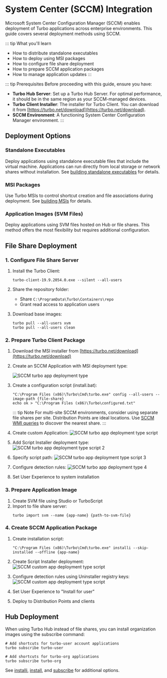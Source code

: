 # System Center (SCCM) Integration

Microsoft System Center Configuration Manager (SCCM) enables deployment of Turbo applications across enterprise environments. This guide covers several deployment methods using SCCM.

::: tip What you'll learn
- How to distribute standalone executables
- How to deploy using MSI packages
- How to configure file share deployment
- How to prepare SCCM application packages
- How to manage application updates
:::

::: tip Prerequisites
Before proceeding with this guide, ensure you have:
- **Turbo Hub Server**: Set up a Turbo Hub Server. For optimal performance, it should be in the same region as your SCCM-managed devices.
- **Turbo Client Installer**: The installer for Turbo Client. You can download it from [https://turbo.net/download](https://turbo.net/download).
- **SCCM Environment**: A functioning System Center Configuration Manager environment.
:::

## Deployment Options

### Standalone Executables
Deploy applications using standalone executable files that include the virtual machine. Applications can run directly from local storage or network shares without installation. See [building standalone executables](/studio/working-with-turbo-studio/standalone-executables) for details.

### MSI Packages
Use Turbo MSIs to control shortcut creation and file associations during deployment. See [building MSIs](/studio/working-with-turbo-studio/desktop) for details.

### Application Images (SVM Files)
Deploy applications using SVM files hosted on Hub or file shares. This method offers the most flexibility but requires additional configuration.

## File Share Deployment

### 1. Configure File Share Server

1. Install the Turbo Client:
   ```
   turbo-client-19.9.2054.0.exe --silent --all-users
   ```

2. Share the repository folder:
   - Share `C:\ProgramData\Turbo\Containers\repo`
   - Grant read access to application users

3. Download base images:
   ```
   turbo pull --all-users xvm
   turbo pull --all-users clean
   ```

### 2. Prepare Turbo Client Package

1. Download the MSI installer from [https://turbo.net/download](https://turbo.net/download)
2. Create an SCCM Application with MSI deployment type:

   ![SCCM turbo app deployment type](/images/sccm-2-turbo-app-deployment-type.png)

3. Create a configuration script (install.bat):
   ```batch
   "C:\Program Files (x86)\Turbo\Cmd\turbo.exe" config --all-users --image-path {file-share}
   echo ok > "C:\Program Files (x86)\Turbo\configured.txt"
   ```

   ::: tip Note
   For multi-site SCCM environments, consider using separate file shares per site. Distribution Points are ideal locations. Use [SCCM WMI queries](https://stackoverflow.com/questions/42250238/find-the-sccm-distribution-point-where-the-software-packages-reside) to discover the nearest share.
   :::

4. Create custom Application:
   ![SCCM turbo app deployment type script](/images/sccm-2-turbo-app-deployment-type-script-0.png)

5. Add Script Installer deployment type:
   ![SCCM turbo app deployment type script 2](/images/sccm-2-turbo-app-deployment-type-script-1.png)

6. Specify script path:
   ![SCCM turbo app deployment type script 3](/images/sccm-2-turbo-app-deployment-type-script-2.png)

7. Configure detection rules:
   ![SCCM turbo app deployment type 4](/images/sccm-2-turbo-app-deployment-type-script-3.png)

8. Set User Experience to system installation

### 3. Prepare Application Image

1. Create SVM file using Studio or TurboScript
2. Import to file share server:
   ```
   turbo import svm --name {app-name} {path-to-svm-file}
   ```

### 4. Create SCCM Application Package

1. Create installation script:
   ```batch
   "C:\Program Files (x86)\Turbo\Cmd\turbo.exe" installi --skip-installed --offline {app-name}
   ```

2. Create Script Installer deployment:
   ![SCCM custom app deployment type script](/images/sccm-3-custom-app-deployment-type-script-0.png)

3. Configure detection rules using Uninstaller registry keys:
   ![SCCM custom app deployment type script ](/images/sccm-3-custom-app-deployment-type-script-1.png)

4. Set User Experience to "Install for user"
5. Deploy to Distribution Points and clients

## Hub Deployment

When using Turbo Hub instead of file shares, you can install organization images using the subscribe command:

```batch
# Add shortcuts for turbo-user account applications
turbo subscribe turbo-user

# Add shortcuts for turbo-org applications
turbo subscribe turbo-org
```

See [installi](/client/command-line/installi), [install](/client/command-line/install), and [subscribe](/client/command-line/subscribe) for additional options.
